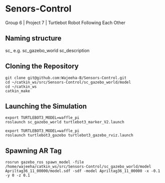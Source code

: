 # Senors-Control
Group 6 | Project 7 | Turtlebot Robot Following Each Other
## Naming structure
sc_<packagename>
e.g. sc_gazebo_world
     sc_description

## Cloning the Repository
    git clone git@github.com:Wajeeha-B/Sensors-Control.git
    cd ~/catkin_ws/src/Sensors-Control/sc_gazebo_world/model
    cd ~/catkin_ws
    catkin_make

## Launching the Simulation
    export TURTLEBOT3_MODEL=waffle_pi
    roslaunch sc_gazebo_world turtlebot3_marker_V2.launch
    
    export TURTLEBOT3_MODEL=waffle_pi
    roslaunch turtlebot3_gazebo turtlebot3_gazebo_rviz.launch
    
## Spawning AR Tag
    rosrun gazebo_ros spawn_model -file /home/wajeeha/catkin_ws/src/Sensors-Control/sc_gazebo_world/model Apriltag36_11_00000/model.sdf -sdf -model Apriltag36_11_00000 -x -0.1 -y 0 -z 0.1

